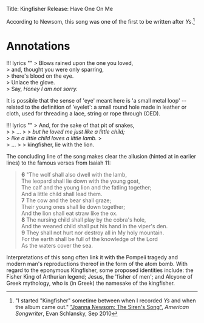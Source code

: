 Title: Kingfisher
Release: Have One On Me

According to Newsom, this song was one of the first to be written after *Ys*.[^source]

[^source]: "I started "Kingfisher" sometime between when I recorded *Ys* and when the album came out." ["Joanna Newsom: The Siren's Song"](http://americansongwriter.com/2010/09/joanna-newsom-the-sirens-song/), *American Songwriter*, Evan Schlansky, Sep 2010

# Annotations #

!!! lyrics ""
    > Blows rained upon the one you loved,    
    > and, thought you were only sparring,  
    > there's blood on the eye.  
    > Unlace the glove.  
    > Say, *Honey I am not sorry.*

It is possible that the sense of 'eye' meant here is 'a small metal loop' -- related to the definition of 'eyelet': a small round hole made in leather or cloth, used for threading a lace, string or rope through (OED).

!!! lyrics ""
    > And, for the sake of that pit of snakes,  
    > 
    > ...
    > 
    > *but he loved me just like a little child;  
    > like a little child loves a little lamb.*
    >   
    > ...
    > 
    > kingfisher, lie with the lion.

The concluding line of the song makes clear the allusion (hinted at in earlier lines) to the famous verses from Isaiah 11:

> **6** "The wolf shall also dwell with the lamb,  
> The leopard shall lie down with the young goat,  
> The calf and the young lion and the fatling together;  
> And a little child shall lead them.  
> **7** The cow and the bear shall graze;  
> Their young ones shall lie down together;  
> And the lion shall eat straw like the ox.  
> **8** The nursing child shall play by the cobra's hole,  
> And the weaned child shall put his hand in the viper's den.  
> **9** They shall not hurt nor destroy all in My holy mountain.  
> For the earth shall be full of the knowledge of the Lord  
> As the waters cover the sea.

Interpretations of this song often link it with the Pompeii tragedy and modern man's reproductions thereof in the form of the atom bomb. With regard to the eponymous Kingfisher, some proposed identities include: the Fisher King of Arthurian legend; Jesus, the 'fisher of men'; and Alcyone of Greek mythology, who is (in Greek) the namesake of the kingfisher.